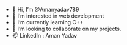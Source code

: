 - 👋 Hi, I’m @Amanyadav789
- 👀 I’m interested in web development
- 🌱 I’m currently learning C++
- 💞️ I’m looking to collaborate on my projects.
- 📫 LinkedIn : Aman Yadav

<!---
Amanyadav789/Amanyadav789 is a ✨ special ✨ repository because its `README.md` (this file) appears on your GitHub profile.
You can click the Preview link to take a look at your changes.
--->
